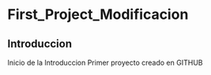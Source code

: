# First_Project_Modificacion
## Introduccion
Inicio de la Introduccion
Primer proyecto creado en GITHUB
